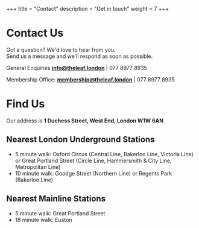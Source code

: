 +++
title = "Contact"
description = "Get in touch"
weight = 7
+++

# **Contact Us**

Got a question? We'd love to hear from you.  
Send us a message and we'll respond as soon as possible.

General Enquiries **<info@theleaf.london>** | 077 8977 8935

Membership Office: **<membership@theleaf.london>** | 077 8977 8935

# **Find Us**

Our address is **1 Duchess Street, West End, London W1W 6AN**

<div id="map"></div>
<script src="https://maps.googleapis.com/maps/api/js?key=AIzaSyDLpN6VM9zEjb1x-R4t5q4DDNme8alFHqo&callback=initMap&libraries=&v=weekly" async>
</script>
<script src="/js/map.js"></script>

## **Nearest London Underground Stations**

- 5 minute walk: Oxford Circus (Central Line, Bakerloo Line, Victoria Line)  
or Great Portland Street (Circle Line, Hammersmith & City Line, Metropolitan Line)
- 10 minute walk: Goodge Street (Northern Line) or Regents Park (Bakerloo Line)

## **Nearest Mainline Stations**

- 5 minute walk: Great Portland Street
- 18 minute walk: Euston

